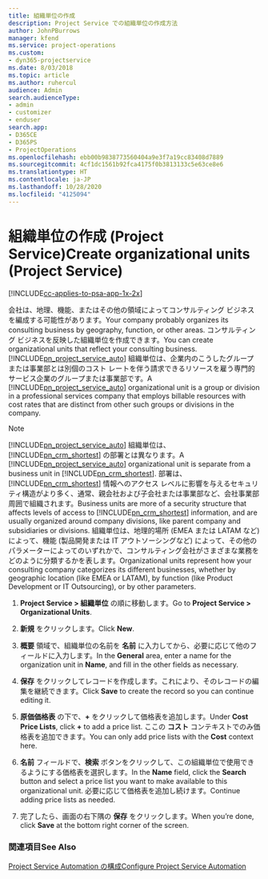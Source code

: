 ```yaml
---
title: 組織単位の作成
description: Project Service での組織単位の作成方法
author: JohnPBurrows
manager: kfend
ms.service: project-operations
ms.custom:
- dyn365-projectservice
ms.date: 8/03/2018
ms.topic: article
ms.author: ruhercul
audience: Admin
search.audienceType:
- admin
- customizer
- enduser
search.app:
- D365CE
- D365PS
- ProjectOperations
ms.openlocfilehash: ebb00b9838773560404a9e3f7a19cc83408d7889
ms.sourcegitcommit: 4cf1dc1561b92fca4175f0b3813133c5e63ce8e6
ms.translationtype: HT
ms.contentlocale: ja-JP
ms.lasthandoff: 10/28/2020
ms.locfileid: "4125094"
---
```

# <a name="create-organizational-units-project-service"></a><span data-ttu-id="7d585-103">組織単位の作成 (Project Service)</span><span class="sxs-lookup"><span data-stu-id="7d585-103">Create organizational units (Project Service)</span></span>

[!INCLUDE[cc-applies-to-psa-app-1x-2x](../includes/cc-applies-to-psa-app-1x-2x.md)]

<span data-ttu-id="7d585-104">会社は、地理、機能、またはその他の領域によってコンサルティング ビジネスを編成する可能性があります。</span><span class="sxs-lookup"><span data-stu-id="7d585-104">Your company probably organizes its consulting business by geography, function, or other areas.</span></span> <span data-ttu-id="7d585-105">コンサルティング ビジネスを反映した組織単位を作成できます。</span><span class="sxs-lookup"><span data-stu-id="7d585-105">You can create organizational units that reflect your consulting business.</span></span> <span data-ttu-id="7d585-106">[!INCLUDE[pn_project_service_auto](../includes/pn-project-service-auto.md)] 組織単位は、企業内のこうしたグループまたは事業部とは別個のコスト レートを伴う請求できるリソースを雇う専門的サービス企業のグループまたは事業部です。</span><span class="sxs-lookup"><span data-stu-id="7d585-106">A [!INCLUDE[pn_project_service_auto](../includes/pn-project-service-auto.md)] organizational unit is a group or division in a professional services company that employs billable resources with cost rates that are distinct from other such groups or divisions in the company.</span></span>  
  
> [!NOTE]
>  <span data-ttu-id="7d585-107">[!INCLUDE[pn_project_service_auto](../includes/pn-project-service-auto.md)] 組織単位は、[!INCLUDE[pn_crm_shortest](../includes/pn-crm-shortest.md)] の部署とは異なります。</span><span class="sxs-lookup"><span data-stu-id="7d585-107">A [!INCLUDE[pn_project_service_auto](../includes/pn-project-service-auto.md)] organizational unit is separate from a business unit in [!INCLUDE[pn_crm_shortest](../includes/pn-crm-shortest.md)].</span></span> <span data-ttu-id="7d585-108">部署は、[!INCLUDE[pn_crm_shortest](../includes/pn-crm-shortest.md)] 情報へのアクセス レベルに影響を与えるセキュリティ構造がより多く、通常、親会社および子会社または事業部など、会社事業部周囲で組織されます。</span><span class="sxs-lookup"><span data-stu-id="7d585-108">Business units are more of a security structure that affects levels of access to [!INCLUDE[pn_crm_shortest](../includes/pn-crm-shortest.md)] information, and are usually organized around company divisions, like parent company and subsidiaries or divisions.</span></span> <span data-ttu-id="7d585-109">組織単位は、地理的場所 (EMEA または LATAM など) によって、機能 (製品開発または IT アウトソーシングなど) によって、その他のパラメーターによってのいずれかで、コンサルティング会社がさまざまな業務をどのように分類するかを表します。</span><span class="sxs-lookup"><span data-stu-id="7d585-109">Organizational units represent how your consulting company categorizes its different businesses, whether by geographic location (like EMEA or LATAM), by function (like Product Development or IT Outsourcing), or by other parameters.</span></span>  
  
1.  <span data-ttu-id="7d585-110">**Project Service > 組織単位** の順に移動します。</span><span class="sxs-lookup"><span data-stu-id="7d585-110">Go to **Project Service > Organizational Units**.</span></span>  
  
2.  <span data-ttu-id="7d585-111">**新規** をクリックします。</span><span class="sxs-lookup"><span data-stu-id="7d585-111">Click **New**.</span></span>  
  
3.  <span data-ttu-id="7d585-112">**概要** 領域で、組織単位の名前を **名前** に入力してから、必要に応じて他のフィールドに入力します。</span><span class="sxs-lookup"><span data-stu-id="7d585-112">In the **General** area, enter a name for the organization unit in **Name**, and fill in the other fields as necessary.</span></span>  
  
4.  <span data-ttu-id="7d585-113">**保存** をクリックしてレコードを作成します。これにより、そのレコードの編集を継続できます。</span><span class="sxs-lookup"><span data-stu-id="7d585-113">Click **Save** to create the record so you can continue editing it.</span></span>  
  
5.  <span data-ttu-id="7d585-114">**原価価格表** の下で、**+** をクリックして価格表を追加します。</span><span class="sxs-lookup"><span data-stu-id="7d585-114">Under **Cost Price Lists**, click **+** to add a price list.</span></span> <span data-ttu-id="7d585-115">ここの **コスト** コンテキストでのみ価格表を追加できます。</span><span class="sxs-lookup"><span data-stu-id="7d585-115">You can only add price lists with the **Cost** context here.</span></span>  
  
6.  <span data-ttu-id="7d585-116">**名前** フィールドで、**検索** ボタンをクリックして、この組織単位で使用できるようにする価格表を選択します。</span><span class="sxs-lookup"><span data-stu-id="7d585-116">In the **Name** field, click the **Search** button and select a price list you want to make available to this organizational unit.</span></span> <span data-ttu-id="7d585-117">必要に応じて価格表を追加し続けます。</span><span class="sxs-lookup"><span data-stu-id="7d585-117">Continue adding price lists as needed.</span></span>  
  
7.  <span data-ttu-id="7d585-118">完了したら、画面の右下隅の **保存** をクリックします。</span><span class="sxs-lookup"><span data-stu-id="7d585-118">When you’re done, click **Save** at the bottom right corner of the screen.</span></span>  
  
### <a name="see-also"></a><span data-ttu-id="7d585-119">関連項目</span><span class="sxs-lookup"><span data-stu-id="7d585-119">See Also</span></span>  
 [<span data-ttu-id="7d585-120">Project Service Automation の構成</span><span class="sxs-lookup"><span data-stu-id="7d585-120">Configure Project Service Automation</span></span>](../psa/configure.md)
